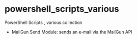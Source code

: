 # powershell_scripts_various
PowerShell Scripts , various collection

- MailGun Send Module: sends an e-mail via the MailGun API